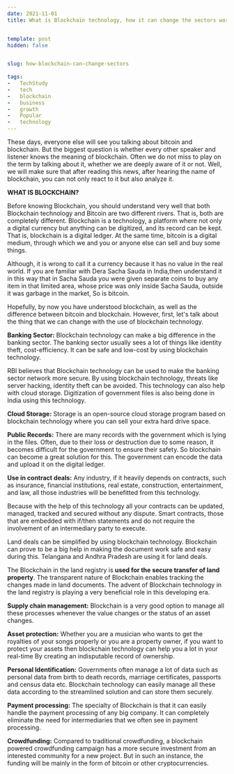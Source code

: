 ```yaml
---
date: 2021-11-01
title: What is Blockchain technology, how it can change the sectors working style?


template: post
hidden: false


slug: how-blockchain-can-change-sectors
  
tags:
-   TechStudy
-   tech
-   blockchain
-   business
-   growth
-   Popular
-   technology
---
```

<!-- more -->

These days, everyone else will see you talking about bitcoin and blockchain. But the biggest question is whether every other speaker and listener knows the meaning of blockchain. Often we do not miss to play on the term by talking about it, whether we are deeply aware of it or not. Well, we will make sure that after reading this news, after hearing the name of blockchain, you can not only react to it but also analyze it.

**WHAT IS BLOCKCHAIN?**

Before knowing Blockchain, you should understand very well that both Blockchain technology and Bitcoin are two different rivers. That is, both are completely different. Blockchain is a technology, a platform where not only a digital currency but anything can be digitized, and its record can be kept. That is, blockchain is a digital ledger. At the same time, bitcoin is a digital medium, through which we and you or anyone else can sell and buy some things.

Although, it is wrong to call it a currency because it has no value in the real world. If you are familiar with Dera Sacha Sauda in India, ​​then understand it in this way that in Sacha Sauda you were given separate coins to buy any item in that limited area, whose price was only inside Sacha Sauda, ​​outside it was garbage in the market, So is bitcoin.

Hopefully, by now you have understood blockchain, as well as the difference between bitcoin and blockchain. However, first, let's talk about the thing that we can change with the use of blockchain technology.

**Banking Sector:** Blockchain technology can make a big difference in the banking sector. The banking sector usually sees a lot of things like identity theft, cost-efficiency. It can be safe and low-cost by using blockchain technology.

RBI believes that Blockchain technology can be used to make the banking sector network more secure. By using blockchain technology, threats like server hacking, identity theft can be avoided. This technology can also help with cloud storage. Digitization of government files is also being done in India using this technology.

**Cloud Storage:** Storage is an open-source cloud storage program based on blockchain technology where you can sell your extra hard drive space.

**Public Records:** There are many records with the government which is lying in the files. Often, due to their loss or destruction due to some reason, it becomes difficult for the government to ensure their safety. So blockchain can become a great solution for this. The government can encode the data and upload it on the digital ledger.

**Use in contract deals:** Any industry, if it heavily depends on contracts, such as insurance, financial institutions, real estate, construction, entertainment, and law, all those industries will be benefitted from this technology.

Because with the help of this technology all your contracts can be updated, managed, tracked and secured without any dispute. Smart contracts, those that are embedded with if/then statements and do not require the involvement of an intermediary party to execute.

Land deals can be simplified by using blockchain technology. Blockchain can prove to be a big help in making the document work safe and easy during this. Telangana and Andhra Pradesh are using it for land deals.

The Blockchain in the land registry is **used for the secure transfer of land property**. The transparent nature of Blockchain enables tracking the changes made in land documents. The advent of Blockchain technology in the land registry is playing a very beneficial role in this developing era.

**Supply chain management:** ​​Blockchain is a very good option to manage all these processes whenever the value changes or the status of an asset changes.

**Asset protection:** Whether you are a musician who wants to get the royalties of your songs properly or you are a property owner, if you want to protect your assets then blockchain technology can help you a lot in your real-time By creating an indisputable record of ownership.

**Personal Identification:** Governments often manage a lot of data such as personal data from birth to death records, marriage certificates, passports and census data etc. Blockchain technology can easily manage all these data according to the streamlined solution and can store them securely.

**Payment processing:** The specialty of Blockchain is that it can easily handle the payment processing of any big company. It can completely eliminate the need for intermediaries that we often see in payment processing.

**Crowdfunding:** Compared to traditional crowdfunding, a blockchain powered crowdfunding campaign has a more secure investment from an interested community for a new project. But in such an instance, the funding will be mainly in the form of bitcoin or other cryptocurrencies.